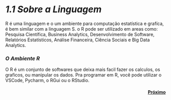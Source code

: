 <h1><b><i>1.1 Sobre a Linguagem</i></b></h1>

<p>  R é uma linguagem e o um ambiente para computação estatística e grafíca, é bem similar com a linguagem S. o R pode ser utilizado em areas como: Pesquisa Científica, Business Analytics, Desenvolvimento de Software, Relatórios Estatísticos, Análise Financeira, Ciência Sociais e Big Data Analytics.</p>

<h3><i>O Ambiente R</i></h3>

<p>O R é um conjunto de softwares que deixa mais facil fazer os calculos, os graficos, ou manipular os dados. Pra programar em R, você pode utilizar o VSCode, Pycharm, o RGui ou o RStudio.</p>

<h4 align="Right"><a href="">Próximo</a></h4>